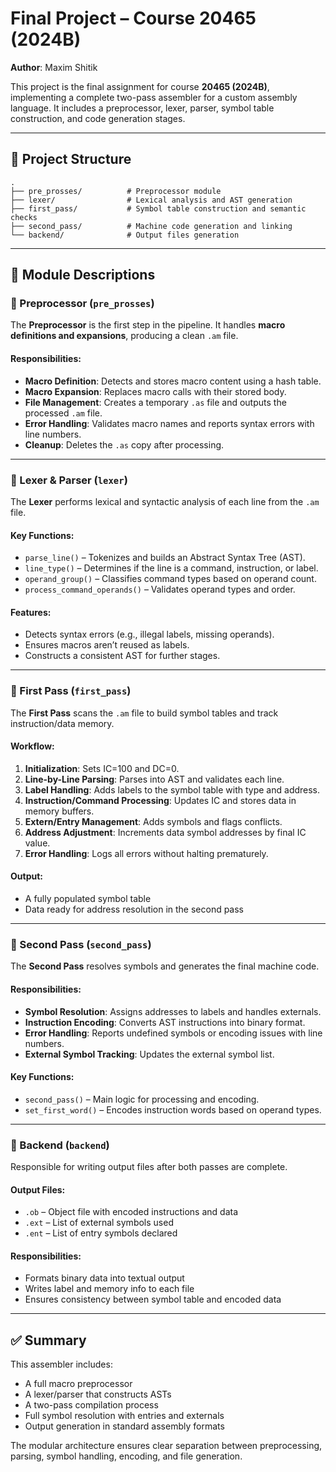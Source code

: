 # Final Project – Course 20465 (2024B)

**Author**: Maxim Shitik

This project is the final assignment for course **20465 (2024B)**, implementing a complete two-pass assembler for a custom assembly language. It includes a preprocessor, lexer, parser, symbol table construction, and code generation stages.

---

## 📁 Project Structure

```
.
├── pre_prosses/          # Preprocessor module
├── lexer/                # Lexical analysis and AST generation
├── first_pass/           # Symbol table construction and semantic checks
├── second_pass/          # Machine code generation and linking
└── backend/              # Output files generation
```

---

## 🧩 Module Descriptions

### 🔹 Preprocessor (`pre_prosses`)

The **Preprocessor** is the first step in the pipeline. It handles **macro definitions and expansions**, producing a clean `.am` file.

#### Responsibilities:
- **Macro Definition**: Detects and stores macro content using a hash table.
- **Macro Expansion**: Replaces macro calls with their stored body.
- **File Management**: Creates a temporary `.as` file and outputs the processed `.am` file.
- **Error Handling**: Validates macro names and reports syntax errors with line numbers.
- **Cleanup**: Deletes the `.as` copy after processing.

---

### 🔹 Lexer & Parser (`lexer`)

The **Lexer** performs lexical and syntactic analysis of each line from the `.am` file.

#### Key Functions:
- `parse_line()` – Tokenizes and builds an Abstract Syntax Tree (AST).
- `line_type()` – Determines if the line is a command, instruction, or label.
- `operand_group()` – Classifies command types based on operand count.
- `process_command_operands()` – Validates operand types and order.

#### Features:
- Detects syntax errors (e.g., illegal labels, missing operands).
- Ensures macros aren’t reused as labels.
- Constructs a consistent AST for further stages.

---

### 🔹 First Pass (`first_pass`)

The **First Pass** scans the `.am` file to build symbol tables and track instruction/data memory.

#### Workflow:
1. **Initialization**: Sets IC=100 and DC=0.
2. **Line-by-Line Parsing**: Parses into AST and validates each line.
3. **Label Handling**: Adds labels to the symbol table with type and address.
4. **Instruction/Command Processing**: Updates IC and stores data in memory buffers.
5. **Extern/Entry Management**: Adds symbols and flags conflicts.
6. **Address Adjustment**: Increments data symbol addresses by final IC value.
7. **Error Handling**: Logs all errors without halting prematurely.

#### Output:
- A fully populated symbol table
- Data ready for address resolution in the second pass

---

### 🔹 Second Pass (`second_pass`)

The **Second Pass** resolves symbols and generates the final machine code.

#### Responsibilities:
- **Symbol Resolution**: Assigns addresses to labels and handles externals.
- **Instruction Encoding**: Converts AST instructions into binary format.
- **Error Handling**: Reports undefined symbols or encoding issues with line numbers.
- **External Symbol Tracking**: Updates the external symbol list.

#### Key Functions:
- `second_pass()` – Main logic for processing and encoding.
- `set_first_word()` – Encodes instruction words based on operand types.

---

### 🔹 Backend (`backend`)

Responsible for writing output files after both passes are complete.

#### Output Files:
- `.ob` – Object file with encoded instructions and data
- `.ext` – List of external symbols used
- `.ent` – List of entry symbols declared

#### Responsibilities:
- Formats binary data into textual output
- Writes label and memory info to each file
- Ensures consistency between symbol table and encoded data

---

## ✅ Summary

This assembler includes:
- A full macro preprocessor
- A lexer/parser that constructs ASTs
- A two-pass compilation process
- Full symbol resolution with entries and externals
- Output generation in standard assembly formats

The modular architecture ensures clear separation between preprocessing, parsing, symbol handling, encoding, and file generation.
